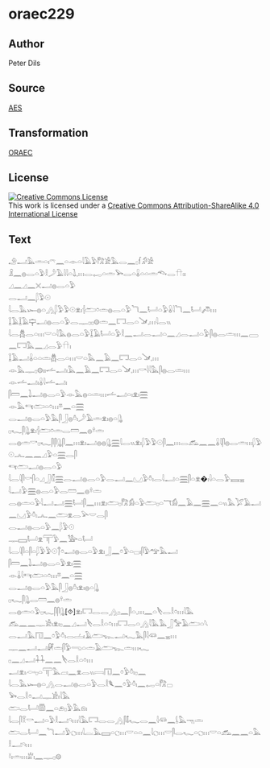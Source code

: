 # oraec229

## Author

Peter Dils

## Source

[AES](https://github.com/simondschweitzer/aes)

## Transformation

[ORAEC](https://oraec.github.io/)

## License

<a rel="license" href="http://creativecommons.org/licenses/by-sa/4.0/"><img alt="Creative Commons License" style="border-width:0" src="https://i.creativecommons.org/l/by-sa/4.0/88x31.png" /></a><br />This work is licensed under a <a rel="license" href="http://creativecommons.org/licenses/by-sa/4.0/">Creative Commons Attribution-ShareAlike 4.0 International License</a>

## Text

𓄂𓂝𓅓𓏛𓏏𓏤𓍼𓈖𓏏𓁹𓏏𓇋𓄿𓅱𓀗𓀀𓅓𓂋𓈖𓊪𓆳𓀔𓀀<br>
𓏎𓈖𓐍𓂋𓏏𓅱𓎛𓌳𓄿𓇋𓇋𓏏𓍖𓈒𓏥𓂋𓉻𓏏𓏛𓅨𓂋𓏏𓏇𓏏𓏏𓏛𓆞𓂋𓎅𓏤𓏤<br>
𓈎𓈖𓈎𓈖𓏴𓂝𓐍𓂋𓏏𓅱<br>
𓂋𓂝𓈖𓆄𓅱𓇳<br>
𓇋𓂋𓅓𓆱𓐍𓏏𓂻𓆄𓅱𓅱𓇳𓁷𓏤𓐪𓂧𓏌𓏛𓐍𓂋𓏏𓅱𓆓𓈖𓂡𓏏𓅱𓏇𓇋𓆓𓈖𓂡𓌾𓏥<br>
𓆼𓄿𓆼𓄿𓊡𓂝𓐍𓂋𓏏𓅱𓂋𓊃𓊪𓊪𓊗𓏛𓈖𓉐𓂋𓏏𓍁𓈒𓏥𓇋𓂋𓏭<br>
𓇋𓂋𓆣𓂋𓏏𓏥𓎟𓏏𓇋𓅓𓐍𓂋𓏏𓅱𓆼𓄿𓂡𓏏𓅱𓎛𓈖𓂝𓂋𓂝𓏏𓈖𓈎𓂋𓂝𓏏𓅱𓋴𓐍𓂋𓏛𓏥𓈖𓈀𓈖𓉐𓅓𓈖𓈎𓂋𓅱𓎅𓏤<br>
𓆼𓄿𓂝𓏇𓏏𓏏𓏛𓆣𓂋𓏏𓏥𓎟𓏏𓅓𓈖𓄿𓈖𓉐𓂋𓏏𓍁𓈒𓏥<br>
𓁹𓅓𓊃𓊪𓊗𓏤𓏤𓌡𓂝𓏤𓅓𓈖𓄿𓈖𓉐𓂋𓏏𓍁𓈒𓏥𓎡𓇋𓇋𓅓𓋴𓐍𓂋𓏛𓏥<br>
𓁹𓌡𓂝𓏤𓏇𓇋𓌡𓂝𓏤<br>
𓋴𓏠𓈖𓍖𓂝𓐍𓂋𓏏𓅱𓁹𓅓𓐍𓏏𓏛𓏥𓌡𓂝𓏏𓏤𓁷𓏤𓈗<br>
𓁹𓅓𓄞𓂧𓏏𓏌𓏥𓎼𓈖𓏏𓈗<br>
𓂋𓂝𓐍𓂋𓏏𓅱𓅓𓋴𓃀𓐍𓏊𓏤𓌳𓄿𓏛𓁷𓏤𓐍𓏏𓊮<br>
𓊪𓆑𓋴𓊮𓁷𓏤𓐪𓂧𓏌𓏛𓂋𓏠𓈖𓐍𓍊𓏛<br>
𓂋𓐍𓏛𓎡𓊪𓆑𓋴𓋴𓊮𓋴𓈖𓏥𓁷𓏤𓂝𓐍𓐍𓊮𓈗𓇋𓂋𓏭𓁷𓏤𓆄𓅱𓅱𓇳𓋴𓈖𓏥𓂋𓃹𓈖𓈖𓏇𓇋𓋴𓐍𓂋𓏛𓏥𓆄𓅱𓇳𓂜𓈖𓈖𓈎𓅱𓏏𓈗𓂋𓋴<br>
𓄞𓂧𓂝𓐍𓂋𓏏𓅱<br>
𓇋𓂋𓇋𓋴𓎡𓋴𓏏𓈎𓃀𓏁𓈗𓂋𓂝𓐍𓂋𓏏𓅱𓂋𓂝𓈖𓈋𓅱𓏊𓏤𓂋𓇋𓂝𓏏𓈗𓋴𓏏𓁷�𓏤𓇋𓏏𓂋𓅱𓈘𓈇<br>
𓇋𓂝𓅱𓈗𓐍𓂋𓏏𓅱𓂋𓏠𓈖𓐍𓍊𓏛<br>
𓂋𓐍𓏛𓏏𓅱𓇋𓂝𓂝𓈗𓂡𓋴𓈖𓏥𓁷𓏤𓂧𓊪𓀗𓀁𓏏𓅱𓂧𓊪𓏏𓄓𓀁𓈖𓄿𓈖𓈗𓈖𓏏𓏭𓅓𓅯𓄿𓂝𓈖𓈋𓅱𓏊𓏤𓂜𓈖𓂧𓁷𓂋𓅪𓎟𓂋𓋴<br>
𓂋𓂝𓐍𓂋𓏏𓅱𓈖𓆄𓅱𓇳<br>
𓊃𓈙𓂡𓁷𓋳𓅱𓈖𓅺𓏏𓂡<br>
𓇋𓂋𓇋𓋴𓏏𓋴𓏏𓆄𓅱𓅱𓇳𓐩𓏌𓂝𓐍𓂋𓏏𓅱𓁷𓏤𓃀𓈖𓏌𓅱𓏏𓊌𓏤𓋴𓅱𓅠𓅓𓂝<br>
𓋴𓏠𓈖𓍖𓂝𓐍𓂋𓏏𓅱𓁷𓏤𓈗<br>
𓁹𓏇𓇋𓄞𓂧𓏏𓏌𓏥𓎼𓈖𓏏𓈗<br>
𓂋𓂝𓐍𓂋𓏏𓅱𓅓𓋴𓃀𓐍𓏊𓏤𓁷𓏤𓐍𓏏𓊮<br>
𓊪𓆑𓋴𓊮𓂋𓏠𓈖𓐍𓍊𓏛<br>
𓂋𓐍𓏛𓏏𓅱𓊪𓆑𓋴𓋴𓊮[⯑]𓁷𓏤𓉐𓂋𓂋𓂻𓊪𓈖𓋴𓏏𓈒𓏥𓈖𓏏𓌸𓂋𓎛𓏌𓏥𓇋𓅓<br>
𓃹𓈖𓈖𓊃𓀀𓏤𓁷𓏤𓊪𓈖𓈎𓂝𓌸𓂋𓎛𓏏𓏌𓏥𓉐𓂋𓏏𓂻𓇋𓅓𓅓𓃀𓅡𓄿𓂧𓏏𓆩<br>
𓂋𓂝𓅓𓉔𓈖𓏌𓅱𓏊𓏤𓂋𓐟𓏤𓄿𓂧𓆊𓂝𓆑𓅓𓋴𓇋𓆛𓈖𓈇𓏥<br>
𓊃𓈖𓂝𓂝𓏞𓏛𓋴𓅱𓂸𓏏𓏛𓄿𓂧𓆊𓏛𓏥𓆑<br>
𓊪𓈖𓈎𓂝𓇑𓇑𓈖𓈖𓌸𓂋𓎛𓏏𓏌𓏥<br>
𓂝𓁷𓏤𓊶𓊪𓏏𓋳𓅓𓐞𓏤𓈖𓁷𓂋𓏭𓇯𓉔𓈖𓏌𓅱𓏊𓏤𓊪𓈖<br>
𓇋𓂋𓅓𓆱𓐍𓏏𓂻𓂋𓂝𓐍𓂋𓏏𓅱𓂋𓎛𓆰𓈖𓏌𓅱𓏊𓏤𓈖𓉻𓏏𓀗𓊌<br>
𓅨𓂋𓎛𓏌𓂝𓊃𓀀𓏤𓇋𓅓<br>
𓂧𓂋𓂡𓏃𓈖𓏏𓂉𓊪𓅱𓅓𓁶𓏤<br>
𓇋𓂋𓋴𓎝𓎡𓂝𓏏𓅱𓎛𓂝𓄹𓏥𓇋𓅓𓉐𓂋𓂋𓂻𓋴𓄤𓆑𓂋𓈖𓇋𓆛𓈖𓌰𓅓𓁸𓏛<br>
𓂧𓂋𓂡𓈖𓆓𓂝𓅱𓐎𓏥𓇋𓐛𓅓𓈙𓏏𓐎𓏥𓎟𓏏𓏏𓈖𓇋𓐎𓏥𓎟𓋴𓂋𓆑𓏏𓐎𓏥𓎟𓏏𓃹𓈖𓈖𓏏𓅓𓎛𓂝𓄹𓏥<br>
𓍱𓏤𓏛𓏥𓁨𓏤𓈖𓊃𓊪𓊗<br>
